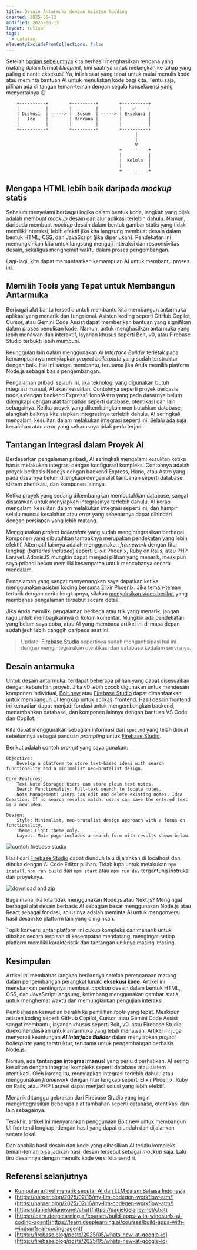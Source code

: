 ```yaml
---
title: Desain Antarmuka dengan Asisten Ngoding
created: 2025-06-13
modified: 2025-06-13
layout: tulisan
tags:
  - catatan
eleventyExcludeFromCollections: false
---
```


Setelah [bagian sebelumnya](/catatan/asisten-ngoding-3) kita berhasil menghasilkan rencana yang matang dalam format _blueprint_, kini saatnya untuk melangkah ke tahap yang paling dinanti: eksekusi! Ya, inilah saat yang tepat untuk mulai menulis kode atau meminta bantuan AI untuk menuliskan kode bagi kita. Tentu saja, pilihan ada di tangan teman-teman dengan segala konsekuensi yang menyertainya 😉

```
    +----------+        +---------+        +----------+
    |          |        |         |        |    ✅    |
    | Diskusi  | -----> |  Susun  | -----> | Eksekusi |
    |   Ide    |        | Rencana |        |          |
    |          |        |         |        |          |
    +----------+        +---------+        +----------+
                                                 |
                                                 |
                                                 V
                                           +----------+
                                           |          |
                                           |  Kelola  |
                                           |          |
                                           +----------+
```

## Mengapa HTML lebih baik daripada *mockup* statis

Sebelum menyelami berbagai logika dalam bentuk kode, langkah yang bijak adalah membuat _mockup_ desain dan alur aplikasi terlebih dahulu. Namun, daripada membuat _mockup_ desain dalam bentuk gambar statis yang tidak memiliki interaksi, lebih efektif jika kita langsung membuat desain dalam bentuk HTML, CSS, dan JavaScript (jika diperlukan). Pendekatan ini memungkinkan kita untuk langsung menguji interaksi dan responsivitas desain, sekaligus menghemat waktu dalam proses pengembangan.

Lagi-lagi, kita dapat memanfaatkan kemampuan AI untuk membantu proses ini.

## Memilih Tools yang Tepat untuk Membangun Antarmuka

Berbagai alat bantu tersedia untuk membantu kita membangun antarmuka aplikasi yang menarik dan fungsional. Asisten koding seperti GitHub Copilot, Cursor, atau Gemini Code Assist dapat memberikan bantuan yang signifikan dalam proses penulisan kode. Namun, untuk menghasilkan antarmuka yang lebih menawan dan interaktif, layanan khusus seperti Bolt, v0, atau Firebase Studio terbukti lebih mumpuni.

Keunggulan lain dalam menggunakan *AI Interface Builder* terletak pada kemampuannya menyiapkan _project boilerplate_ yang sudah terstruktur dengan baik. Hal ini sangat membantu, terutama jika Anda memilih platform Node.js sebagai basis pengembangan.

Pengalaman pribadi sejauh ini, jika teknologi yang digunakan butuh integrasi manual, AI akan kesulitan. Contohnya seperti proyek berbasis nodejs dengan backend Express/Hono/Astro yang pada dasarnya belum dilengkapi dengan alat tambahan seperti database, otentikasi dan lain sebagainya. Ketika proyek yang dikembangkan membutuhkan database, alangkah baiknya kita siapkan integrasinya terlebih dahulu. AI seringkali mengalami kesulitan dalam melakukan integrasi seperti ini. Selalu ada saja kesalahan atau *error* yang seharusnya tidak perlu terjadi.

## Tantangan Integrasi dalam Proyek AI

Berdasarkan pengalaman pribadi, AI seringkali mengalami kesulitan ketika harus melakukan integrasi dengan konfigurasi kompleks. Contohnya adalah proyek berbasis Node.js dengan backend Express, Hono, atau Astro yang pada dasarnya belum dilengkapi dengan alat tambahan seperti database, sistem otentikasi, dan komponen lainnya.

Ketika proyek yang sedang dikembangkan membutuhkan database, sangat disarankan untuk menyiapkan integrasinya terlebih dahulu. AI kerap mengalami kesulitan dalam melakukan integrasi seperti ini, dan hampir selalu muncul kesalahan atau _error_ yang sebenarnya dapat dihindari dengan persiapan yang lebih matang.

Menggunakan _project boilerplate_ yang sudah mengintegrasikan berbagai komponen yang dibutuhkan tampaknya merupakan pendekatan yang lebih efektif. Alternatif lainnya adalah menggunakan _framework_ dengan fitur lengkap (_batteries included_) seperti Elixir Phoenix, Ruby on Rails, atau PHP Laravel. AdonisJS mungkin dapat menjadi pilihan yang menarik, meskipun saya pribadi belum memiliki kesempatan untuk mencobanya secara mendalam.

Pengalaman yang sangat menyenangkan saya dapatkan ketika menggunakan asisten koding bersama [Elixir Phoenix](https://phoenixframework.org). Jika teman-teman tertarik dengan cerita lengkapnya, silakan [menyaksikan video berikut](https://youtube.com/live/dk8JSYuOmhc?feature=share) yang membahas pengalaman tersebut secara detail.

Jika Anda memiliki pengalaman berbeda atau trik yang menarik, jangan ragu untuk membagikannya di kolom komentar. Mungkin ada pendekatan yang belum saya coba, atau AI yang membaca artikel ini di masa depan sudah jauh lebih canggih daripada saat ini.

> Update: [Firebase Studio](https://firebase.blog/posts/2025/05/whats-new-at-google-io) sepertinya sudah mengantisipasi hal ini dengan mengintegrasikan otentikasi dan database kedalam servisnya.

## Desain antarmuka

Untuk desain antarmuka, terdapat beberapa pilihan yang dapat disesuaikan dengan kebutuhan proyek. Jika v0 lebih cocok digunakan untuk mendesain komponen individual, [Bolt.new](https://bolt.new/?rid=nzeu0d) atau [Firebase Studio](https://studio.firebase.google.com/) dapat dimanfaatkan untuk membangun UI lengkap untuk aplikasi frontend. Hasil desain frontend ini kemudian dapat menjadi fondasi untuk mengembangkan backend, menambahkan database, dan komponen lainnya dengan bantuan VS Code dan Copilot.

Kita dapat menggunakan sebagian informasi dari `spec.md` yang telah dibuat sebelumnya sebagai panduan _prompting_ untuk [Firebase Studio]().

Berikut adalah contoh _prompt_ yang saya gunakan:

```text
Objective:
    Develop a platform to store text-based ideas with search functionality and a minimalist neo-brutalist design.
    
Core Features:
    Text Note Storage: Users can store plain text notes.
    Search Functionality: Full-text search to locate notes.
    Note Management: Users can edit and delete existing notes. Idea Creation: If no search results match, users can save the entered text as a new idea.

Design:
    Style: Minimalist, neo-brutalist design approach with a focus on functionality.
    Theme: Light theme only.
    Layout: Main page includes a search form with results shown below.
```

![contoh firebase studio](/assets/asisten/firebase.png)

Hasil dari [Firebase Studio](https://studio.firebase.google.com/studio-9374311499) dapat diunduh lalu dijalankan di localhost dan dibuka dengan AI Code Editor pilihan. Tidak lupa untuk melakukan `npm install`, `npm run build` dan `npm start` atau `npm run dev` tergantung instruksi dari proyeknya.

![download and zip](/assets/asisten/firebase-download.png)

Bagaimana jika kita tidak menggunakan Node.js atau Next.js? Mengingat berbagai alat desain berbasis AI sebagian besar menggunakan Node.js atau React sebagai fondasi, solusinya adalah meminta AI untuk mengonversi hasil desain ke platform lain yang diinginkan.

Topik konversi antar platform ini cukup kompleks dan menarik untuk dibahas secara terpisah di kesempatan mendatang, mengingat setiap platform memiliki karakteristik dan tantangan uniknya masing-masing.

## Kesimpulan

Artikel ini membahas langkah berikutnya setelah perencanaan matang dalam pengembangan perangkat lunak: **eksekusi kode**. Artikel ini menekankan pentingnya membuat _mockup_ desain dalam bentuk HTML, CSS, dan JavaScript langsung, ketimbang menggunakan gambar statis, untuk menghemat waktu dan memungkinkan pengujian interaksi.

Pembahasan kemudian beralih ke pemilihan _tools_ yang tepat. Meskipun asisten koding seperti GitHub Copilot, Cursor, atau Gemini Code Assist sangat membantu, layanan khusus seperti Bolt, v0, atau Firebase Studio direkomendasikan untuk antarmuka yang lebih menawan. Artikel ini juga menyoroti keuntungan **_AI Interface Builder_** dalam menyiapkan _project boilerplate_ yang terstruktur, terutama untuk pengembangan berbasis Node.js.

Namun, ada **tantangan integrasi manual** yang perlu diperhatikan. AI sering kesulitan dengan integrasi kompleks seperti database atau sistem otentikasi. Oleh karena itu, menyiapkan integrasi terlebih dahulu atau menggunakan _framework_ dengan fitur lengkap seperti Elixir Phoenix, Ruby on Rails, atau PHP Laravel dapat menjadi solusi yang lebih efektif.

Menarik ditunggu gebrakan dari Firebase Studio yang ingin mengintegrasikan beberapa alat tambahan seperti database, otentikasi dan lain sebagainya.

Terakhir, artikel ini menyarankan penggunaan Bolt.new untuk membangun UI frontend lengkap, dengan hasil yang dapat diunduh dan dijalankan secara lokal. 

Dan apabila hasil desain dan kode yang dihasilkan AI terlalu kompleks, teman-teman bisa jadikan hasil desain tersebut sebagai *mockup* saja. Lalu tiru desainnya dengan menulis kode versi kita sendiri.

## Referensi selanjutnya

- [Kumpulan artikel menarik seputar AI dan LLM dalam Bahasa Indonesia](https://dekontaminasi.substack.com)
-  [https://harper.blog/2025/02/16/my-llm-codegen-workflow-atm/](https://harper.blog/2025/02/16/my-llm-codegen-workflow-atm/)
-  [https://danieldelaney.net/chat](https://danieldelaney.net/chat)
-  [https://learn.deeplearning.ai/courses/build-apps-with-windsurfs-ai-coding-agent](https://learn.deeplearning.ai/courses/build-apps-with-windsurfs-ai-coding-agent)
- [https://firebase.blog/posts/2025/05/whats-new-at-google-io](https://firebase.blog/posts/2025/05/whats-new-at-google-io)


